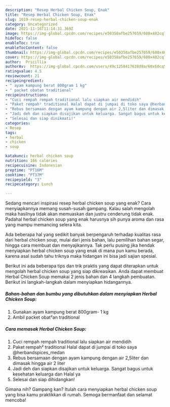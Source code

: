 ```yaml
---
description: "Resep Herbal Chicken Soup, Enak"
title: "Resep Herbal Chicken Soup, Enak"
slug: 1019-resep-herbal-chicken-soup-enak
category: Uncategorized
date: 2021-11-16T11:14:31.369Z
image: https://img-global.cpcdn.com/recipes/e50358afbe257659/680x482cq70/herbal-chicken-soup-foto-resep-utama.jpg
hideToc: false
enableToc: true
enableTocContent: false
thumbnail: https://img-global.cpcdn.com/recipes/e50358afbe257659/680x482cq70/herbal-chicken-soup-foto-resep-utama.jpg
cover: https://img-global.cpcdn.com/recipes/e50358afbe257659/680x482cq70/herbal-chicken-soup-foto-resep-utama.jpg
author:  Pricillia
authorAv:  https://img-global.cpcdn.com/users/49c1258417638d9a/60x60cq50/avatar.jpg
ratingvalue: 4.5
reviewcount: 21
recipeingredient:
- " ayam kampung berat 800gram 1 kg"
- " packet obatan traditional"
recipeinstructions:
- "Cuci rempah rempah traditional lalu siapkan air mendidih"
- "Paket rempah² traditional Halal dapat di jumpai di toko saya @herbandspices_medan"
- "Rebus bersamaan dengan ayam kampung dengan air 2,5liter dan dimasak hingga air 2 liter"
- "Jadi deh dan siapkan disajikan untuk keluarga. Sangat bagus untuk kesehatan keluarga dan Halal ya"
- "Selesai dan siap dinikmati!"
categories:
- Resep
tags:
- herbal
- chicken
- soup

katakunci: herbal chicken soup 
nutrition: 166 calories
recipecuisine: Indonesian
preptime: "PT16M"
cooktime: "PT37M"
recipeyield: "3"
recipecategory: Lunch

---
```



Sedang mencari inspirasi resep herbal chicken soup yang enak? Cara menyiapkannya memang susah-susah gampang. Kalau salah mengolah maka hasilnya tidak akan memuaskan dan justru cenderung tidak enak. Padahal herbal chicken soup yang enak harusnya sih punya aroma dan rasa yang mampu memancing selera kita.


Ada beberapa hal yang sedikit banyak berpengaruh terhadap kualitas rasa dari herbal chicken soup, mulai dari jenis bahan, lalu pemilihan bahan segar, hingga cara membuat dan menyajikannya. Tak perlu pusing jika hendak menyiapkan herbal chicken soup yang enak di mana pun kamu berada, karena asal sudah tahu triknya maka hidangan ini bisa jadi sajian spesial.




Berikut ini ada beberapa tips dan trik praktis yang dapat diterapkan untuk mengolah herbal chicken soup yang siap dikreasikan. Anda dapat membuat Herbal Chicken Soup memakai 2 jenis bahan dan 4 langkah pembuatan. Berikut ini langkah-langkah dalam menyiapkan hidangannya.

<!--inarticleads1-->

##### Bahan-bahan dan bumbu yang dibutuhkan dalam menyiapkan Herbal Chicken Soup:

1. Gunakan  ayam kampung berat 800gram- 1 kg
1. Ambil  packet obat²an traditional




<!--inarticleads2-->

##### Cara memasak Herbal Chicken Soup:

1. Cuci rempah rempah traditional lalu siapkan air mendidih
1. Paket rempah² traditional Halal dapat di jumpai di toko saya @herbandspices_medan
1. Rebus bersamaan dengan ayam kampung dengan air 2,5liter dan dimasak hingga air 2 liter
1. Jadi deh dan siapkan disajikan untuk keluarga. Sangat bagus untuk kesehatan keluarga dan Halal ya
1. Selesai dan siap dihidangkan!



Gimana nih? Gampang kan? Itulah cara menyiapkan herbal chicken soup yang bisa kamu praktikkan di rumah. Semoga bermanfaat dan selamat mencoba!
